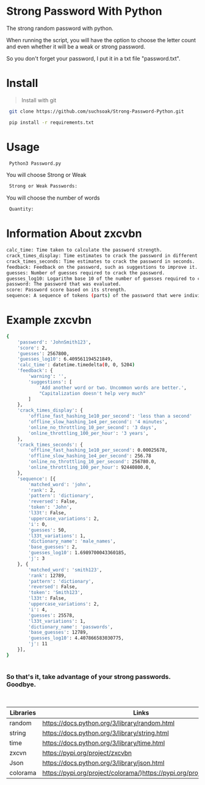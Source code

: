 # Strong Password With Python

The strong random password with python.

When running the script, you will have the option to choose the letter count and even whether it will be a weak or strong password.
 
So you don't forget your password, I put it in a txt file "password.txt".

# Install

> Install with git

```sh
 git clone https://github.com/suchsoak/Strong-Password-Python.git

```
```sh
 pip install -r requirements.txt  
```

# Usage

```sh
 Python3 Password.py
```

You will choose Strong or Weak

```sh
 Strong or Weak Passwords:
```

You will choose the number of words

```sh
 Quantity:
```

# Information About zxcvbn 

```sh
calc_time: Time taken to calculate the password strength.
crack_times_display: Time estimates to crack the password in different scenarios.
crack_times_seconds: Time estimates to crack the password in seconds.
feedback: Feedback on the password, such as suggestions to improve it.
guesses: Number of guesses required to crack the password.
guesses_log10: Logarithm base 10 of the number of guesses required to crack the password.
password: The password that was evaluated.
score: Password score based on its strength.
sequence: A sequence of tokens (parts) of the password that were individually analyzed.
```

# Example zxcvbn

```sh
{
    'password': 'JohnSmith123',
    'score': 2,
    'guesses': 2567800,
    'guesses_log10': 6.409561194521849,
    'calc_time': datetime.timedelta(0, 0, 5204)
    'feedback': {
        'warning': '',
        'suggestions': [
            'Add another word or two. Uncommon words are better.',
            "Capitalization doesn't help very much"
        ]
    },
    'crack_times_display': {
        'offline_fast_hashing_1e10_per_second': 'less than a second'
        'offline_slow_hashing_1e4_per_second': '4 minutes',
        'online_no_throttling_10_per_second': '3 days',
        'online_throttling_100_per_hour': '3 years',
    },
    'crack_times_seconds': {
        'offline_fast_hashing_1e10_per_second': 0.00025678,
        'offline_slow_hashing_1e4_per_second': 256.78
        'online_no_throttling_10_per_second': 256780.0,
        'online_throttling_100_per_hour': 92440800.0,
    },
    'sequence': [{
        'matched_word': 'john',
        'rank': 2,
        'pattern': 'dictionary',
        'reversed': False,
        'token': 'John',
        'l33t': False,
        'uppercase_variations': 2,
        'i': 0,
        'guesses': 50,
        'l33t_variations': 1,
        'dictionary_name': 'male_names',
        'base_guesses': 2,
        'guesses_log10': 1.6989700043360185,
        'j': 3
    }, {
        'matched_word': 'smith123',
        'rank': 12789,
        'pattern': 'dictionary',
        'reversed': False,
        'token': 'Smith123',
        'l33t': False,
        'uppercase_variations': 2,
        'i': 4,
        'guesses': 25578,
        'l33t_variations': 1,
        'dictionary_name': 'passwords',
        'base_guesses': 12789,
        'guesses_log10': 4.407866583030775,
        'j': 11
    }],
}
 
```

### So that's it, take advantage of your strong passwords. Goodbye.

<br>

| Libraries |  Links |
| ------ | ------ |
| random | https://docs.python.org/3/library/random.html 
| string| https://docs.python.org/3/library/string.html 
| time | https://docs.python.org/3/library/time.html
| zxcvn | https://pypi.org/project/zxcvbn
| Json | https://docs.python.org/3/library/json.html
| colorama | https://pypi.org/project/colorama/)https://pypi.org/project/colorama/
